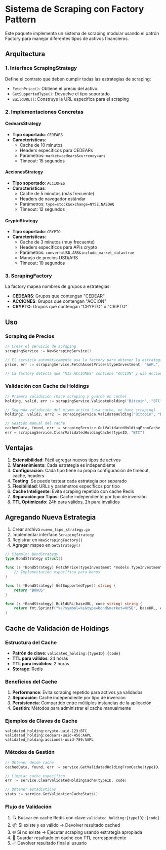 # Sistema de Scraping con Factory Pattern

Este paquete implementa un sistema de scraping modular usando el patrón Factory para manejar diferentes tipos de activos financieros.

## Arquitectura

### 1. Interface ScrapingStrategy

Define el contrato que deben cumplir todas las estrategias de scraping:

- `FetchPrice()`: Obtiene el precio del activo
- `GetSupportedType()`: Devuelve el tipo soportado
- `BuildURL()`: Construye la URL específica para el scraping

### 2. Implementaciones Concretas

#### CedearsStrategy

- **Tipo soportado**: `CEDEARS`
- **Características**:
  - Cache de 10 minutos
  - Headers específicos para CEDEARs
  - Parámetros: `market=cedears&currency=ars`
  - Timeout: 15 segundos

#### AccionesStrategy

- **Tipo soportado**: `ACCIONES`
- **Características**:
  - Cache de 5 minutos (más frecuente)
  - Headers de navegador estándar
  - Parámetros: `type=stock&exchange=NYSE,NASDAQ`
  - Timeout: 12 segundos

#### CryptoStrategy

- **Tipo soportado**: `CRYPTO`
- **Características**:
  - Cache de 3 minutos (muy frecuente)
  - Headers específicos para APIs crypto
  - Parámetros: `convert=USD,ARS&include_market_data=true`
  - Manejo de precios USD/ARS
  - Timeout: 10 segundos

### 3. ScrapingFactory

La factory mapea nombres de grupos a estrategias:

- **CEDEARS**: Grupos que contengan "CEDEAR"
- **ACCIONES**: Grupos que contengan "ACCION"
- **CRYPTO**: Grupos que contengan "CRYPTO" o "CRIPTO"

## Uso

### Scraping de Precios

```go
// Crear el servicio de scraping
scrapingService := NewScrapingService()

// El servicio automáticamente usa la factory para obtener la estrategia correcta
price, err := scrapingService.FetchAssetPrice(&typeInvestment, "AAPL", "MIS ACCIONES")

// La factory detecta que "MIS ACCIONES" contiene "ACCION" y usa AccionesStrategy
```

### Validación con Cache de Holdings

```go
// Primera validación (hace scraping y guarda en cache)
holding, valid, err := scrapingService.ValidateHolding("Bitcoin", "BTC", groupID, 1.5)

// Segunda validación del mismo activo (usa cache, no hace scraping)
holding2, valid2, err2 := scrapingService.ValidateHolding("Bitcoin", "BTC", groupID, 2.0)

// Gestión manual del cache
cachedData, found, err := scrapingService.GetValidatedHoldingFromCache(typeID, "BTC")
err = scrapingService.ClearValidatedHoldingCache(typeID, "BTC")
```

## Ventajas

1. **Extensibilidad**: Fácil agregar nuevos tipos de activos
2. **Mantenimiento**: Cada estrategia es independiente
3. **Configuración**: Cada tipo tiene su propia configuración de timeout, cache, headers
4. **Testing**: Se puede testear cada estrategia por separado
5. **Flexibilidad**: URLs y parámetros específicos por tipo
6. **Cache Inteligente**: Evita scraping repetido con cache Redis
7. **Separación por Tipos**: Cache independiente por tipo de inversión
8. **TTL Optimizado**: 24h para válidos, 2h para inválidos

## Agregando Nueva Estrategia

1. Crear archivo `nuevo_tipo_strategy.go`
2. Implementar interface `ScrapingStrategy`
3. Registrar en `NewScrapingFactory()`
4. Agregar mapeo en `GetStrategy()`

```go
// Ejemplo: BondStrategy
type BondStrategy struct{}

func (s *BondStrategy) FetchPrice(typeInvestment *models.TypeInvestment, code string) (float64, error) {
    // Implementación específica para bonos
}

func (s *BondStrategy) GetSupportedType() string {
    return "BONOS"
}

func (s *BondStrategy) BuildURL(baseURL, code string) string {
    return fmt.Sprintf("%s?symbol=%s&type=bond&market=NYSE", baseURL, code)
}
```

## Cache de Validación de Holdings

### Estructura del Cache

- **Patrón de clave**: `validated_holding:{typeID}:{code}`
- **TTL para válidos**: 24 horas
- **TTL para inválidos**: 2 horas
- **Storage**: Redis

### Beneficios del Cache

1. **Performance**: Evita scraping repetido para activos ya validados
2. **Separación**: Cache independiente por tipo de inversión
3. **Persistencia**: Compartido entre múltiples instancias de la aplicación
4. **Gestión**: Métodos para administrar el cache manualmente

### Ejemplos de Claves de Cache

```
validated_holding:crypto-uuid-123:BTC
validated_holding:cedears-uuid-456:AAPL
validated_holding:acciones-uuid-789:AAPL
```

### Métodos de Gestión

```go
// Obtener desde cache
cachedData, found, err := service.GetValidatedHoldingFromCache(typeID, code)

// Limpiar cache específico
err := service.ClearValidatedHoldingCache(typeID, code)

// Obtener estadísticas
stats := service.GetValidationCacheStats()
```

### Flujo de Validación

1. 🔍 Buscar en cache Redis con clave `validated_holding:{typeID}:{code}`
2. 📦 Si existe y es válido → Devolver resultado cached
3. 🌐 Si no existe → Ejecutar scraping usando estrategia apropiada
4. 💾 Guardar resultado en cache con TTL correspondiente
5. ✅ Devolver resultado final al usuario
